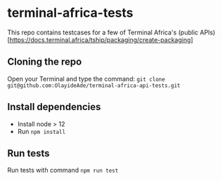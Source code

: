 # terminal-africa-tests

This repo contains testcases for a few of Terminal Africa's (public APIs)[https://docs.terminal.africa/tship/packaging/create-packaging]

## Cloning the repo

Open your Terminal and type the command:
``` git clone git@github.com:OlayideAde/terminal-africa-api-tests.git ```

## Install dependencies

- Install node > 12 
- Run `npm install`

## Run tests
 Run tests with command `npm run test`